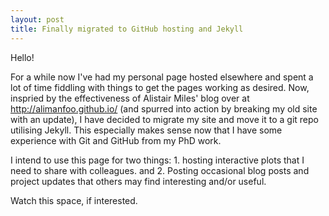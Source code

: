 ```yaml
---
layout: post
title: Finally migrated to GitHub hosting and Jekyll
---
```


Hello!

For a while now I've had my personal page hosted elsewhere and spent a lot of time fiddling with things to get the pages working as desired. Now, inspried by the effectiveness of Alistair Miles' blog over at http://alimanfoo.github.io/ (and spurred into action by breaking my old site with an update), I have decided to migrate my site and move it to a git repo utilising Jekyll. This especially makes sense now that I have some experience with Git and GitHub from my PhD work.

I intend to use this page for two things: 1. hosting interactive plots that I need to share with colleagues. and 2. Posting occasional blog posts and project updates that others may find interesting and/or useful. 

Watch this space, if interested. 
